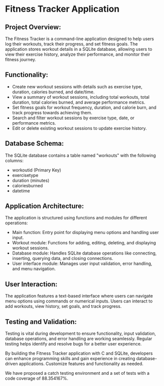 # Fitness Tracker Application

## Project Overview:
The Fitness Tracker is a command-line application designed to help users log their workouts, track their progress, and set fitness goals. The application stores workout details in a SQLite database, allowing users to view their exercise history, analyze their performance, and monitor their fitness journey.

## Functionality:
- Create new workout sessions with details such as exercise type, duration, calories burned, and date/time.
- View a summary of workout sessions, including total workouts, total duration, total calories burned, and average performance metrics.
- Set fitness goals for workout frequency, duration, and calorie burn, and track progress towards achieving them.
- Search and filter workout sessions by exercise type, date, or performance metrics.
- Edit or delete existing workout sessions to update exercise history.

## Database Schema:
The SQLite database contains a table named "workouts" with the following columns:
- workoutid (Primary Key)
- exercisetype
- duration (minutes)
- caloriesburned
- datetime

## Application Architecture:
The application is structured using functions and modules for different operations:
- Main function: Entry point for displaying menu options and handling user input.
- Workout module: Functions for adding, editing, deleting, and displaying workout sessions.
- Database module: Handles SQLite database operations like connecting, inserting, querying data, and closing connections.
- User interface module: Manages user input validation, error handling, and menu navigation.

## User Interaction:
The application features a text-based interface where users can navigate menu options using commands or numerical inputs. Users can interact to add workouts, view history, set goals, and track progress.

## Testing and Validation:
Testing is vital during development to ensure functionality, input validation, database operations, and error handling are working seamlessly. Regular testing helps identify and resolve bugs for a better user experience.

By building the Fitness Tracker application with C and SQLite, developers can enhance programming skills and gain experience in creating database-driven applications. Customize features and functionality as needed.

We have proposed a catch testing environment and a set of tests with a code coverage of 88.354167%.

